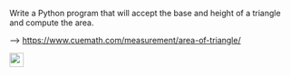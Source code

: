 Write a Python program that will accept the base and height of a triangle and compute the area.


--> https://www.cuemath.com/measurement/area-of-triangle/

<img src="https://i0.wp.com/www.mathswithmum.com/wp-content/uploads/2017/11/Area-of-a-Triangle-3.gif?resize=600%2C450&ssl=1" width=25px >
